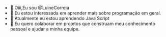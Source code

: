 - 👋 Oiii,Eu sou @LuineCorreia
- 👀 Eu estou interessada em aprender mais sobre programação em geral.
- 🌱 Atualmente eu estou aprendendo Java Script 
- 💞️ Eu quero colaborar em projetos que construam meu conhecimento pessoal e ajudar a minha equipe.
